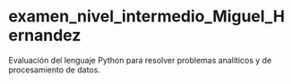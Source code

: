 # examen_nivel_intermedio_Miguel_Hernandez
Evaluación del lenguaje Python para resolver problemas analíticos y de procesamiento de datos.

